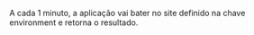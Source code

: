 A cada 1 minuto, a aplicação vai bater no site
definido na chave environment e retorna o resultado.
